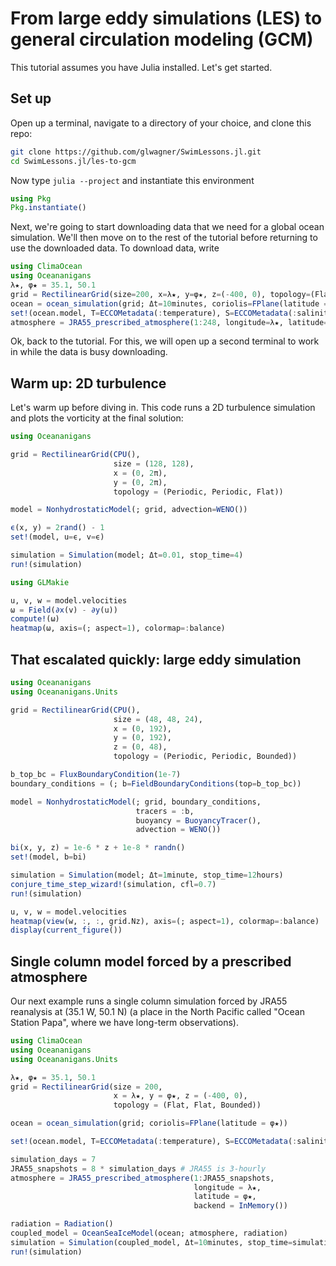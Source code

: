 # From large eddy simulations (LES) to general circulation modeling (GCM)

This tutorial assumes you have Julia installed.
Let's get started.

## Set up

Open up a terminal, navigate to a directory of your choice, and clone this repo:

```bash
git clone https://github.com/glwagner/SwimLessons.jl.git
cd SwimLessons.jl/les-to-gcm
```

Now type `julia --project` and instantiate this environment

```julia
using Pkg
Pkg.instantiate()
```

Next, we're going to start downloading data that we need for a global ocean simulation.
We'll then move on to the rest of the tutorial before returning to use the downloaded data.
To download data, write

```julia
using ClimaOcean
using Oceananigans
λ★, φ★ = 35.1, 50.1
grid = RectilinearGrid(size=200, x=λ★, y=φ★, z=(-400, 0), topology=(Flat, Flat, Bounded))
ocean = ocean_simulation(grid; Δt=10minutes, coriolis=FPlane(latitude = φ★))
set!(ocean.model, T=ECCOMetadata(:temperature), S=ECCOMetadata(:salinity))
atmosphere = JRA55_prescribed_atmosphere(1:248, longitude=λ★, latitude=φ★, backend=InMemory())
```

Ok, back to the tutorial. 
For this, we will open up a second terminal to work in while the data is busy downloading.

## Warm up: 2D turbulence

Let's warm up before diving in. This code runs a 2D turbulence simulation and plots the vorticity at the final solution:

```julia
using Oceananigans

grid = RectilinearGrid(CPU(),
                       size = (128, 128),
                       x = (0, 2π),
                       y = (0, 2π),
                       topology = (Periodic, Periodic, Flat))

model = NonhydrostaticModel(; grid, advection=WENO())

ϵ(x, y) = 2rand() - 1
set!(model, u=ϵ, v=ϵ)

simulation = Simulation(model; Δt=0.01, stop_time=4)
run!(simulation)

using GLMakie

u, v, w = model.velocities
ω = Field(∂x(v) - ∂y(u))
compute!(ω)
heatmap(ω, axis=(; aspect=1), colormap=:balance)
```

## That escalated quickly: large eddy simulation

```julia
using Oceananigans
using Oceananigans.Units

grid = RectilinearGrid(CPU(),
                       size = (48, 48, 24),
                       x = (0, 192),
                       y = (0, 192),
                       z = (0, 48),
                       topology = (Periodic, Periodic, Bounded))

b_top_bc = FluxBoundaryCondition(1e-7)
boundary_conditions = (; b=FieldBoundaryConditions(top=b_top_bc))

model = NonhydrostaticModel(; grid, boundary_conditions,
                            tracers = :b,
                            buoyancy = BuoyancyTracer(),
                            advection = WENO())

bi(x, y, z) = 1e-6 * z + 1e-8 * randn()
set!(model, b=bi)

simulation = Simulation(model; Δt=1minute, stop_time=12hours)
conjure_time_step_wizard!(simulation, cfl=0.7)
run!(simulation)

u, v, w = model.velocities
heatmap(view(w, :, :, grid.Nz), axis=(; aspect=1), colormap=:balance)
display(current_figure())
```

## Single column model forced by a prescribed atmosphere

Our next example runs a single column simulation forced by JRA55 reanalysis at (35.1 W, 50.1 N) (a place in the North Pacific called "Ocean Station Papa", where we have long-term observations).

```julia
using ClimaOcean
using Oceananigans
using Oceananigans.Units

λ★, φ★ = 35.1, 50.1
grid = RectilinearGrid(size = 200,
                       x = λ★, y = φ★, z = (-400, 0),
                       topology = (Flat, Flat, Bounded))

ocean = ocean_simulation(grid; coriolis=FPlane(latitude = φ★))

set!(ocean.model, T=ECCOMetadata(:temperature), S=ECCOMetadata(:salinity))

simulation_days = 7
JRA55_snapshots = 8 * simulation_days # JRA55 is 3-hourly
atmosphere = JRA55_prescribed_atmosphere(1:JRA55_snapshots,
                                         longitude = λ★,
                                         latitude = φ★,
                                         backend = InMemory())

radiation = Radiation()
coupled_model = OceanSeaIceModel(ocean; atmosphere, radiation)
simulation = Simulation(coupled_model, Δt=10minutes, stop_time=simulation_days*days)
run!(simulation)
```



